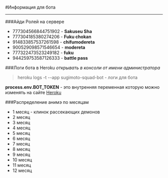 #Информация для бота

----
###Айди Ролей на сервере
- 777304566844751902 - **Sakuseu Sha**
- 777304185380274206 - **Fuku chokan**
- 914833857537261598 - **chifumodereta**
- 900529098571546654 - **modereta**
- 777322473523249182 - **fuku**
- 944259753587126333 - **battle pass**

###Логи бота в Heroku
*открывать в консоли от имени администратора*
>heroku logs -t --app sugimoto-squad-bot - логи для бота

**process.env.BOT_TOKEN** - это внутренняя переменная которую можно изменять на сайте [Heroku](https://dashboard.heroku.com/apps/sugimoto-squad-bot/settings)

###Распределение анимэ по месяцам

- 1 месяц - клинок рассекающих демонов
- 2 месяц
- 3 месяц
- 4 месяц
- 5 месяц
- 6 месяц
- 7 месяц
- 8 месяц
- 9 месяц
- 10 месяц
- 11 месяц
- 12 месяц